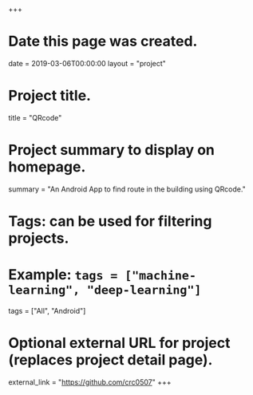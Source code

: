+++
# Date this page was created.
date = 2019-03-06T00:00:00
layout = "project"

# Project title.
title = "QRcode"

# Project summary to display on homepage.
summary = "An Android App to find route in the building using QRcode."

# Tags: can be used for filtering projects.
# Example: `tags = ["machine-learning", "deep-learning"]`
tags = ["All", "Android"]

# Optional external URL for project (replaces project detail page).
external_link = "https://github.com/crc0507"
+++
